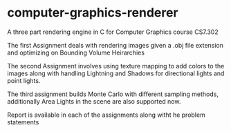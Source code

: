 # computer-graphics-renderer
A three part rendering engine in C for Computer Graphics course CS7.302

The first Assignment deals with rendering images given a .obj file extension and optimizing on Bounding Volume Heirarchies

The second Assignment involves using texture mapping to add colors to the images along with handling Lightning and Shadows for directional lights and point lights.

The third assignment builds Monte Carlo with different sampling methods, additionally Area Lights in the scene are also supported now.

Report is available in each of the assignments along witht he problem statements
